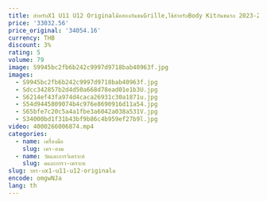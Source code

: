 ```yaml
---
title: สําหรับX1 U11 U12 OriginalมือสองกันชนGrille,ใช้สําหรับBody Kitกันชนรถ 2023-2024
price: '33032.56'
price_original: '34054.16'
currency: THB
discount: 3%
rating: 5
volume: 79
image: S9945bc2fb6b242c9997d9718bab40963f.jpg
images:
  - S9945bc2fb6b242c9997d9718bab40963f.jpg
  - Sdcc342857b2d4d50a668d78ead01e1b3U.jpg
  - S6214ef43fa974d4caca26931c30a1871u.jpg
  - S54d9445809074b4c976e8690916d11a54.jpg
  - S65bfe7c20c5a4a1fbe3a6042a038a531V.jpg
  - S34000bd1f31b43bf9b86c4b959ef27b9l.jpg
video: 4000266006874.mp4
categories:
  - name: เครื่องมือ
    slug: เคร-องม
  - name: วัดและการวิเคราะห์
    slug: ดและการว-เคราะห
slug: าหร-บx1-u11-u12-originalม
encode: omgwNJa
lang: th
---
```

  